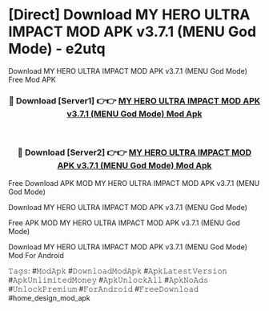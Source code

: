 # [Direct] Download MY HERO ULTRA IMPACT MOD APK v3.7.1 (MENU God Mode) - e2utq
Download MY HERO ULTRA IMPACT MOD APK v3.7.1 (MENU God Mode) Free Mod APK

<div align="center">
<h3>🔴 Download [Server1] 👉👉 <a href="https://apk-comot.site?title=MY_HERO_ULTRA_IMPACT_MOD_APK_v3.7.1_(MENU_God_Mode)">MY HERO ULTRA IMPACT MOD APK v3.7.1 (MENU God Mode) Mod Apk</a></h3><br>

<h3>🔴 Download [Server2] 👉👉 <a href="https://apk-comot.site?title=MY_HERO_ULTRA_IMPACT_MOD_APK_v3.7.1_(MENU_God_Mode)">MY HERO ULTRA IMPACT MOD APK v3.7.1 (MENU God Mode) Mod Apk</a></h3>
</div>


Free Download APK MOD MY HERO ULTRA IMPACT MOD APK v3.7.1 (MENU God Mode)

Download MY HERO ULTRA IMPACT MOD APK v3.7.1 (MENU God Mode) 

Free APK MOD MY HERO ULTRA IMPACT MOD APK v3.7.1 (MENU God Mode) 

Download MY HERO ULTRA IMPACT MOD APK v3.7.1 (MENU God Mode) Mod For Android

𝚃𝚊𝚐𝚜: #𝙼𝚘𝚍𝙰𝚙𝚔 #𝙳𝚘𝚠𝚗𝚕𝚘𝚊𝚍𝙼𝚘𝚍𝙰𝚙𝚔 #𝙰𝚙𝚔𝙻𝚊𝚝𝚎𝚜𝚝𝚅𝚎𝚛𝚜𝚒𝚘𝚗 #𝙰𝚙𝚔𝚄𝚗𝚕𝚒𝚖𝚒𝚝𝚎𝚍𝙼𝚘𝚗𝚎𝚢 #𝙰𝚙𝚔𝚄𝚗𝚕𝚘𝚌𝚔𝙰𝚕𝚕 #𝙰𝚙𝚔𝙽𝚘𝙰𝚍𝚜 #𝚄𝚗𝚕𝚘𝚌𝚔𝙿𝚛𝚎𝚖𝚒𝚞𝚖 #𝙵𝚘𝚛𝙰𝚗𝚍𝚛𝚘𝚒𝚍 #𝙵𝚛𝚎𝚎𝙳𝚘𝚠𝚗𝚕𝚘𝚊𝚍 #home_design_mod_apk